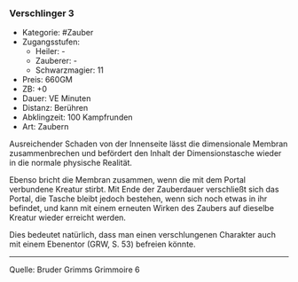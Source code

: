 ### Verschlinger 3

- Kategorie: #Zauber
- Zugangsstufen:
  - Heiler: -
  - Zauberer: -
  - Schwarzmagier: 11
- Preis: 660GM
- ZB: +0
- Dauer: VE Minuten
- Distanz: Berühren
- Abklingzeit: 100 Kampfrunden
- Art: Zaubern

Ausreichender Schaden von der Innenseite lässt die dimensionale Membran zusammenbrechen und befördert den Inhalt der Dimensionstasche wieder in die normale physische Realität.

Ebenso bricht die Membran zusammen, wenn die mit dem Portal verbundene Kreatur stirbt. Mit Ende der Zauberdauer verschließt sich das Portal, die Tasche bleibt jedoch bestehen, wenn sich noch etwas in ihr befindet, und kann mit einem erneuten Wirken des Zaubers auf dieselbe Kreatur wieder erreicht werden.

Dies bedeutet natürlich, dass man einen verschlungenen Charakter auch mit einem Ebenentor (GRW, S. 53) befreien könnte.

---

Quelle: Bruder Grimms Grimmoire 6

